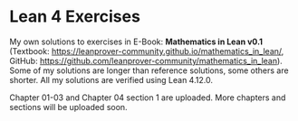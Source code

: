 # Lean 4 Exercises

My own solutions to exercises in E-Book: **Mathematics in Lean v0.1** (Textbook: https://leanprover-community.github.io/mathematics_in_lean/, GitHub: https://github.com/leanprover-community/mathematics_in_lean). Some of my solutions are longer than reference solutions, some others are shorter. All my solutions are verified using Lean 4.12.0.

Chapter 01-03 and Chapter 04 section 1 are uploaded. More chapters and sections will be uploaded soon.
